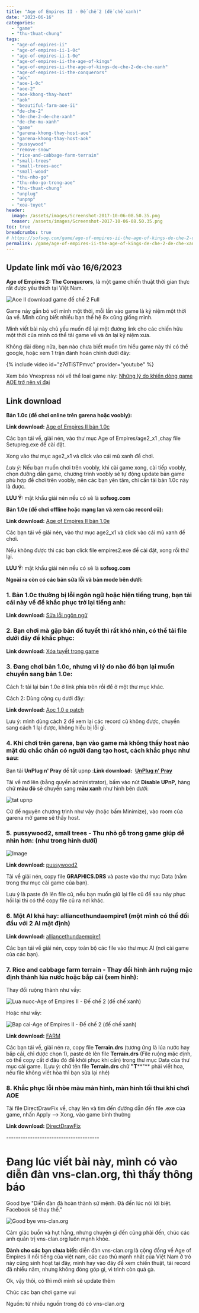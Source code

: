 ```yaml
---
title: "Age of Empires II - Đế chế 2 (đế chế xanh)"
date: "2023-06-16"
categories: 
  - "game"
  - "thu-thuat-chung"
tags: 
  - "age-of-empires-ii"
  - "age-of-empires-ii-1-0c"
  - "age-of-empires-ii-1-0e"
  - "age-of-empires-ii-the-age-of-kings"
  - "age-of-empires-ii-the-age-of-kings-de-che-2-de-che-xanh"
  - "age-of-empires-ii-the-conquerors"
  - "aoc"
  - "aoe-1-0c"
  - "aoe-2"
  - "aoe-khong-thay-host"
  - "aok"
  - "beautiful-farm-aoe-ii"
  - "de-che-2"
  - "de-che-2-de-che-xanh"
  - "de-che-mu-xanh"
  - "game"
  - "garena-khong-thay-host-aoe"
  - "garena-khong-thay-host-aok"
  - "pussywood"
  - "remove-snow"
  - "rice-and-cabbage-farm-terrain"
  - "small-trees"
  - "small-trees-aoc"
  - "small-wood"
  - "thu-nho-go"
  - "thu-nho-go-trong-aoe"
  - "thu-thuat-chung"
  - "unplug"
  - "unpnp"
  - "xoa-tuyet"
header:
  image: /assets/images/Screenshot-2017-10-06-08.50.35.png
  teaser: /assets/images/Screenshot-2017-10-06-08.50.35.png
toc: true
breadcrumbs: true
# https://sofsog.com/game/age-of-empires-ii-the-age-of-kings-de-che-2-de-che-xanh
permalink: /game/age-of-empires-ii-the-age-of-kings-de-che-2-de-che-xanh
---
```


## Update link mới vào 16/6/2023

**Age of Empires 2: The Conquerors**, là một game chiến thuật thời gian thực rất được yêu thích tại Việt Nam.

![Aoe II download game đế chế 2 Full](/assets/images/Screenshot-2017-10-06-08.50.35.png)

Game này gắn bó với mình một thời, mỗi lần vào game là kỷ niệm một thời ùa về. Mình cũng biết nhiều bạn thế hệ 8x cũng giống mình.

Mình viết bài này chủ yếu muốn để lại một đường link cho các chiến hữu một thời của mình có thể tải game về và ôn lại kỷ niệm xưa.

Không dài dòng nữa, bạn nào chưa biết muốn tìm hiểu game này thì có thể google, hoặc xem 1 trận đánh hoàn chỉnh dưới đây:

{% include video id="z7dTiSTPmvc" provider="youtube" %}

Xem báo Vnexpress nói về thể loại game này: [Những lý do khiến dòng game AOE trở nên vĩ đại](https://sohoa.vnexpress.net/tin-tuc/lang-game/nhung-ly-do-khien-dong-game-aoe-tro-nen-vi-dai-3634974.html)

## Link download

**Bản 1.0c (để chơi online trên garena hoặc voobly):**

**Link download:** [Age of Empires II bản 1.0c](https://drive.google.com/file/d/1R79bjx_a16QNjfQMvSqVMrL8BwAcHPrn/view?usp=drive_link)

Các bạn tải về, giải nén, vào thư mục Age of Empires/age2\_x1 ,chay file Setupreg.exe để cài đặt.

Xong vào thư mục age2\_x1 và click vào cái mũ xanh để chơi.

_Lưu ý:_ Nếu bạn muốn chơi trên voobly, khi cài game xong, cài tiếp voobly, chọn đường dẫn game, chương trình voobly sẽ tự động update bản game phù hợp để chơi trên voobly, nên các bạn yên tâm, chỉ cần tải bản 1.0c này là được.

**LƯU Ý:** mật khẩu giải nén nếu có sẽ là **sofsog.com**

**Bản 1.0e (để chơi offline hoặc mạng lan và xem các record cũ):**

**Link download:** [Age of Empires II bản 1.0e](https://drive.google.com/file/d/1eCxPe1CY7yhZ2Jed5_AZCsbGOFcz5e6M/view?usp=drive_link)

Các bạn tải về giải nén, vào thư mục age2\_x1 và click vào cái mũ xanh để chơi.

Nếu không được thì các bạn click file empires2.exe để cài đặt, xong rồi thử lại.

**LƯU Ý:** mật khẩu giải nén nếu có sẽ là **sofsog.com**

**Ngoài ra còn có các bản sửa lỗi và bản mode bên dưới:**

### **1\. Bản 1.0c thường bị lỗi ngôn ngữ hoặc hiện tiếng trung, bạn tải cái này về để khắc phục trở lại tiếng anh:**

**Link download:** [Sửa lỗi ngôn ngữ](https://drive.google.com/file/d/1WX5t4dwEX8lnxSBuuOEt4kQ6KhygBUcC/view?usp=drive_link)

### **2\. Bạn chơi mà gặp bản đồ tuyết thì rất khó nhìn, có thể tải file dưới đây để khắc phục:**

**Link download:** [Xóa tuyết trong game](https://drive.google.com/file/d/1iZ1_MEhzN6EUfbcGEzZULS5bitlqc_iF/view?usp=drive_link)

### **3\. Đang chơi bản 1.0c, nhưng vì lý do nào đó bạn lại muốn chuyển sang bản 1.0e:**

Cách 1: tải lại bản 1.0e ở link phía trên rồi để ở một thư mục khác.

Cách 2: Dùng cộng cụ dưới đây:

**Link download:** [Aoc 1.0 e patch](https://drive.google.com/file/d/1IM0uknpLEkVk5NF_Xl6-9fBro2IQBPaG/view?usp=drive_link)

Lưu ý: mình dùng cách 2 để xem lại các record cũ không được, chuyển sang cách 1 lại được, không hiểu bị lỗi gì.

### **4\. Khi chơi trên garena, bạn vào game mà không thấy host nào mặt dù chắc chắn có người đang tạo host, cách khắc phục như sau:**

Bạn tải **UnPlug n' Pray** để tắt upnp :**Link download:**  [**UnPlug n' Pray**](https://drive.google.com/file/d/1L5J2NsHXvnKph4phU8ElG1Zq3Yh7HA3v/view?usp=drive_link)

Tải về mở lên (bằng quyền administrator), bấm vào nút **Disable UPnP,** hàng chữ **màu đỏ** sẽ chuyển sang **màu xanh** như hình bên dưới:

![tat upnp](/assets/images/tat-upnp-2.jpg)

Cứ để nguyên chương trình như vậy (hoặc bấm Minimize), vào room của garena mở game sẽ thấy host.

### **5. pussywood2, small trees - Thu nhỏ gỗ trong game giúp dễ nhìn hơn: (như trong hình dưới)**

![Image](/assets/images/213189j.gif)

**Link download:** [pussywood2](https://drive.google.com/file/d/15db3i2Psc8RIyuTeq7fr_Is_By7PDwVn/view?usp=drive_link)

Tải về giải nén, copy file **GRAPHICS.DRS** và paste vào thư mục Data (nằm trong thư mục cài game của bạn).

Lưu ý là paste đè lên file cũ, nếu bạn muốn giữ lại file cũ để sau này phục hồi lại thì có thể copy file cũ ra nơi khác.

### **6\. Một AI khá hay: alliancethundaempire1 (một mình có thể đối đầu với 2 AI mặt định)**

**Link download:** [alliancethundaempire1](https://drive.google.com/file/d/1tcxmfSiISXgeIsSeZn1_EAaf6dLaRYkR/view?usp=drive_link)

Các bạn tải về giải nén, copy toàn bộ các file vào thư mục AI (nơi cài game của các bạn).

### **7. Rice and cabbage farm terrain - Thay đổi hình ảnh ruộng mặc định thành lúa nước hoặc bắp cải (xem hình):**

Thay đổi ruộng thành như vầy:

![Lua nuoc-Age of Empires II - Đế chế 2 (đế chế xanh)](/assets/images/Lua-nuoc-Age-of-Empires-II-Đế-chế-2-đế-chế-xanh.png)

Hoặc như vầy:

![Bap cai-Age of Empires II - Đế chế 2 (đế chế xanh)](/assets/images/Bap-cai-Age-of-Empires-II-Đế-chế-2-đế-chế-xanh.png)

**Link download:** [FARM](https://drive.google.com/file/d/16U9ZIwqJAX0-cYG9feKsUkafvJzXwvYS/view?usp=drive_link)

Các bạn tải về, giải nén ra, copy file **Terrain.drs** (tương ứng là lúa nước hay bắp cải, chỉ được chọn 1), paste đè lên file **Terrain.drs** (File ruộng mặc định, có thể copy cất ở đâu đó để khôi phục khi cần) trong thư mục Data của thư mục cài game. (Lưu ý: chữ tên file **Terrain.drs** chữ **"T****"** phải viết hoa, nếu file không viết hòa thì bạn sửa lại nhé)

### 8\. Khắc phục lỗi nhòe màu màn hình, màn hình tối thui khi chơi AOE

Tải file DirectDrawFix về, chạy lên và tìm đến đường dẫn đến file .exe của game, nhấn Apply --> Xong, vào game bình thường

**Link download:** [DirectDrawFix](https://drive.google.com/file/d/1_RsG7egoDlK021cGdmmRzJnf0vJVEpFo/view?usp=drive_link)

\---------------------------------------

# Đang lúc viết bài này, mình có vào diễn đàn vns-clan.org, thì thấy thông báo

Good bye "Diễn đàn đã hoàn thành sứ mệnh. Đã đến lúc nói lời biệt. Facebook sẽ thay thế."

![Good bye vns-clan.org](/assets/images/Good-bye-vns-clan-min.png)

Cảm giác buồn và hụt hẫng, nhưng chuyện gì đến cũng phải đến, chúc các anh quản trị vns-clan.org luôn mạnh khỏe.

**Dành cho các bạn chưa biết:** diễn đàn vns-clan.org là cộng đồng về Age of Empires II nổi tiếng của việt nam, các cao thủ mạnh nhất của Việt Nam ở trò này cũng sinh hoạt tại đây, mình hay vào đây để xem chiến thuật, tải record đã nhiều năm, nhưng không đóng góp gì, vì trình còn quá gà.

Ok, vậy thôi, có thì mới mình sẽ update thêm

Chúc các bạn chơi game vui

Nguồn: từ nhiều nguồn trong đó có vns-clan.org
